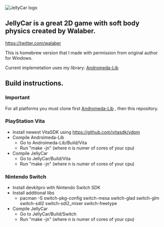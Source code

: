 ![JellyCar logo](https://static.wikia.nocookie.net/jellycar/images/9/91/Jellycarlogo.png/revision/latest?cb=20231007222847)

## JellyCar is a great 2D game with soft body physics created by Walaber. 
https://twitter.com/walaber

This is homebrew version that I made with permission from original author for Windows.


Current implemetation uses my library: [Andromeda-Lib](https://github.com/DrakonPL/Andromeda-Lib)

## Build instructions.

### Important
For all platforms you must clone first 
[Andromeda-Lib](https://github.com/DrakonPL/Andromeda-Lib) , then this repository.

### PlayStation Vita

- Install newest VitaSDK using https://github.com/vitasdk/vdpm  
- Compile Androimeda-Lib
  - Go to Androimeda-Lib/Build/Vita 
  - Run "make -jn"  (where n is numer of cores of your cpu)
- Compile JellyCar
  - Go to JellyCar/Build/Vita
  - Run "make -jn"  (where n is numer of cores of your cpu)

### Nintendo Switch

- Install devkitpro with Nintendo Switch SDK
- Install additional libs
  - pacman -S switch-pkg-config switch-mesa switch-glad switch-glm switch-sdl2 switch-sdl2_mixer switch-freetype
- Compile JellyCar
  - Go to JellyCar/Build/Switch
  - Run "make -jn"  (where n is numer of cores of your cpu)
